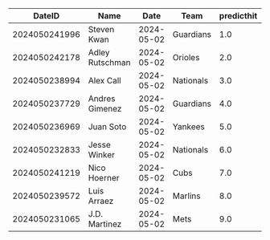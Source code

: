 DateID         |  Name             |  Date        |  Team       |  predicthit  |  predicthitproba     |  hitbool  |  Last7DaysAVG  |  Last15DaysAVG  |  Last30DaysAVG
---------------|-------------------|--------------|-------------|--------------|----------------------|-----------|----------------|-----------------|---------------
2024050241996  |  Steven Kwan      |  2024-05-02  |  Guardians  |  1.0         |  0.6180642900925394  |  False    |  0.417         |  0.34           |  0.376
2024050242178  |  Adley Rutschman  |  2024-05-02  |  Orioles    |  2.0         |  0.6179797181204597  |  False    |  0.25          |  0.333          |  0.306
2024050238994  |  Alex Call        |  2024-05-02  |  Nationals  |  3.0         |  0.612813843588111   |  False    |  0.444         |  0.444          |  0.444
2024050237729  |  Andres Gimenez   |  2024-05-02  |  Guardians  |  4.0         |  0.6019968938896387  |  False    |  0.333         |  0.25           |  0.272
2024050236969  |  Juan Soto        |  2024-05-02  |  Yankees    |  5.0         |  0.6010157174394425  |  False    |  0.346         |  0.327          |  0.3
2024050232833  |  Jesse Winker     |  2024-05-02  |  Nationals  |  6.0         |  0.6001901426511667  |  False    |  0.148         |  0.14           |  0.233
2024050241219  |  Nico Hoerner     |  2024-05-02  |  Cubs       |  7.0         |  0.5991450856936175  |  False    |  0.241         |  0.279          |  0.29
2024050239572  |  Luis Arraez      |  2024-05-02  |  Marlins    |  8.0         |  0.5989142206620851  |  False    |  0.28          |  0.3            |  0.313
2024050231065  |  J.D. Martinez    |  2024-05-02  |  Mets       |  9.0         |  0.5985916025119764  |  False    |  0.3           |  0.3            |  0.3
